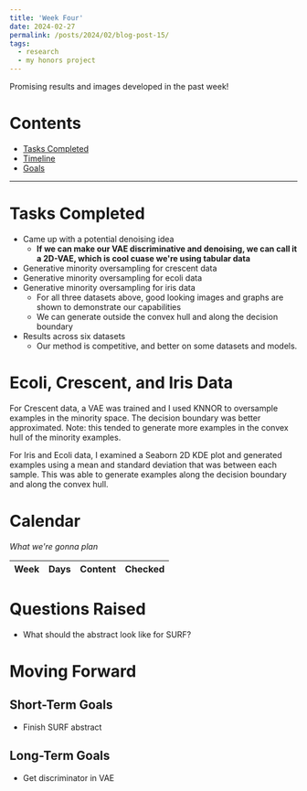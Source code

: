 ```yaml
---
title: 'Week Four'
date: 2024-02-27
permalink: /posts/2024/02/blog-post-15/
tags:
  - research
  - my honors project
---
```


Promising results and images developed in the past week!

# Contents

- [Tasks Completed](#tasks)
- [Timeline](#calendar)
- [Goals](#moving)


---


<a name="tasks"></a>
# Tasks Completed 
- Came up with a potential denoising idea
  - **If we can make our VAE discriminative and denoising, we can call it a 2D-VAE, which is cool cuase we're using tabular data**
- Generative minority oversampling for crescent data
- Generative minority oversampling for ecoli data
- Generative minority oversampling for iris data
  - For all three datasets above, good looking images and graphs are shown to demonstrate our capabilities
  - We can generate outside the convex hull and along the decision boundary
- Results across six datasets
  - Our method is competitive, and better on some datasets and models.  



# Ecoli, Crescent, and Iris Data
For Crescent data, a VAE was trained and I used KNNOR to oversample examples in the minority space. The decision boundary was better approximated. Note: this tended to generate more examples in the convex hull of the minority examples.

For Iris and Ecoli data, I examined a Seaborn 2D KDE plot and generated examples using a mean and standard deviation that was between each sample. This was able to generate examples along the decision boundary and along the convex hull. 


<a name="calendar"></a>
# Calendar

*What we're gonna plan*

| Week | Days    | Content    | Checked |
| :---:   | :---: | :---: | :---: |





<a name="questions"></a>
# Questions Raised
- What should the abstract look like for SURF?

<a name="moving"></a>
# Moving Forward

## Short-Term Goals
- Finish SURF abstract


## Long-Term Goals
- Get discriminator in VAE
